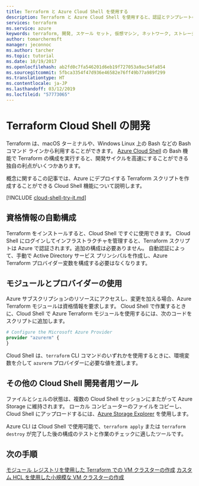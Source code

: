 ```yaml
---
title: Terraform と Azure Cloud Shell を使用する
description: Terraform と Azure Cloud Shell を使用すると、認証とテンプレートの構成が簡単になります。
services: terraform
ms.service: azure
keywords: terraform, 開発, スケール セット, 仮想マシン, ネットワーク, ストレージ, モジュール
author: tomarchermsft
manager: jeconnoc
ms.author: tarcher
ms.topic: tutorial
ms.date: 10/19/2017
ms.openlocfilehash: ab2fd0c7fa546201d6eb19f727053a9ac54fa854
ms.sourcegitcommit: 5fbca3354f47d936e46582e76ff49b77a989f299
ms.translationtype: HT
ms.contentlocale: ja-JP
ms.lasthandoff: 03/12/2019
ms.locfileid: "57773065"
---
```

# <a name="terraform-cloud-shell-development"></a>Terraform Cloud Shell の開発 

Terraform は、macOS ターミナルや、Windows Linux 上の Bash などの Bash コマンド ラインから利用することができます。 [Azure Cloud Shell](/azure/cloud-shell/overview) の Bash 機能で Terraform の構成を実行すると、開発サイクルを高速にすることができる独自の利点がいくつかあります。

概念に関するこの記事では、Azure にデプロイする Terraform スクリプトを作成することができる Cloud Shell 機能について説明します。

[!INCLUDE [cloud-shell-try-it.md](../../includes/cloud-shell-try-it.md)]

## <a name="automatic-credential-configuration"></a>資格情報の自動構成

Terraform をインストールすると、Cloud Shell ですぐに使用できます。 Cloud Shell にログインしてインフラストラクチャを管理すると、Terraform スクリプトは Azure で認証されます。追加の構成は必要ありません。 自動認証によって、手動で Active Directory サービス プリンシパルを作成し、Azure Terraform プロバイダー変数を構成する必要はなくなります。


## <a name="using-modules-and-providers"></a>モジュールとプロバイダーの使用

Azure サブスクリプションのリソースにアクセスし、変更を加える場合、Azure Terraform モジュールは資格情報を要求します。 Cloud Shell で作業するときに、Cloud Shell で Azure Terraform モジュールを使用するには、次のコードをスクリプトに追加します。

```tf
# Configure the Microsoft Azure Provider
provider "azurerm" {
}
```

Cloud Shell は、`terraform` CLI コマンドのいずれかを使用するときに、環境変数を介して `azurerm` プロバイダーに必要な値を渡します。

## <a name="other-cloud-shell-developer-tools"></a>その他の Cloud Shell 開発者用ツール

ファイルとシェルの状態は、複数の Cloud Shell セッションにまたがって Azure Storage に維持されます。 ローカル コンピューターのファイルをコピーし、Cloud Shell にアップロードするには、[Azure Storage Explorer](/azure/vs-azure-tools-storage-manage-with-storage-explorer) を使用します。

Azure CLI は Cloud Shell で使用可能で、`terraform apply` または `terraform destroy` が完了した後の構成のテストと作業のチェックに適したツールです。


## <a name="next-steps"></a>次の手順

[モジュール レジストリを使用した Terraform での VM クラスターの作成](terraform-create-vm-cluster-module.md)
[カスタム HCL を使用した小規模な VM クラスターの作成](terraform-create-vm-cluster-with-infrastructure.md)
